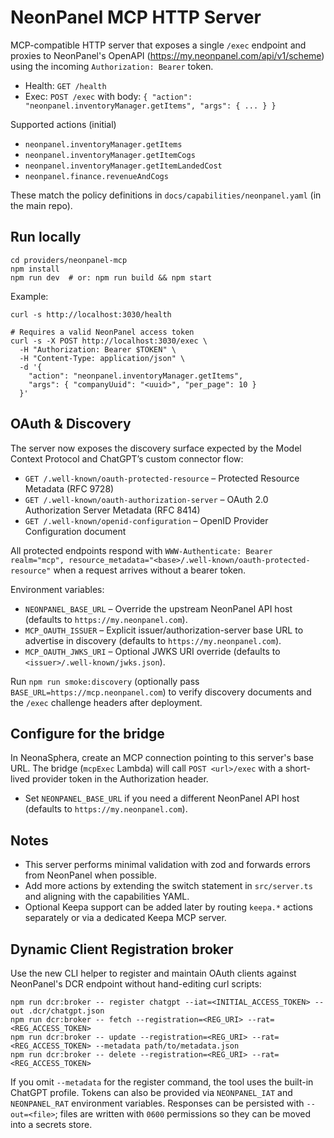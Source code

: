 # NeonPanel MCP HTTP Server

MCP-compatible HTTP server that exposes a single `/exec` endpoint and proxies to NeonPanel's OpenAPI (https://my.neonpanel.com/api/v1/scheme) using the incoming `Authorization: Bearer` token.

- Health: `GET /health`
- Exec: `POST /exec` with body: `{ "action": "neonpanel.inventoryManager.getItems", "args": { ... } }`

Supported actions (initial)
- `neonpanel.inventoryManager.getItems`
- `neonpanel.inventoryManager.getItemCogs`
- `neonpanel.inventoryManager.getItemLandedCost`
- `neonpanel.finance.revenueAndCogs`

These match the policy definitions in `docs/capabilities/neonpanel.yaml` (in the main repo).

## Run locally

```
cd providers/neonpanel-mcp
npm install
npm run dev  # or: npm run build && npm start
```

Example:

```
curl -s http://localhost:3030/health

# Requires a valid NeonPanel access token
curl -s -X POST http://localhost:3030/exec \
  -H "Authorization: Bearer $TOKEN" \
  -H "Content-Type: application/json" \
  -d '{
    "action": "neonpanel.inventoryManager.getItems",
    "args": { "companyUuid": "<uuid>", "per_page": 10 }
  }'
```

## OAuth & Discovery

The server now exposes the discovery surface expected by the Model Context Protocol and ChatGPT’s custom connector flow:

- `GET /.well-known/oauth-protected-resource` – Protected Resource Metadata (RFC 9728)
- `GET /.well-known/oauth-authorization-server` – OAuth 2.0 Authorization Server Metadata (RFC 8414)
- `GET /.well-known/openid-configuration` – OpenID Provider Configuration document

All protected endpoints respond with `WWW-Authenticate: Bearer realm="mcp", resource_metadata="<base>/.well-known/oauth-protected-resource"` when a request arrives without a bearer token.

Environment variables:

- `NEONPANEL_BASE_URL` – Override the upstream NeonPanel API host (defaults to `https://my.neonpanel.com`).
- `MCP_OAUTH_ISSUER` – Explicit issuer/authorization-server base URL to advertise in discovery (defaults to `https://my.neonpanel.com`).
- `MCP_OAUTH_JWKS_URI` – Optional JWKS URI override (defaults to `<issuer>/.well-known/jwks.json`).

Run `npm run smoke:discovery` (optionally pass `BASE_URL=https://mcp.neonpanel.com`) to verify discovery documents and the `/exec` challenge headers after deployment.

## Configure for the bridge

In NeonaSphera, create an MCP connection pointing to this server's base URL. The bridge (`mcpExec` Lambda) will call `POST <url>/exec` with a short-lived provider token in the Authorization header.

- Set `NEONPANEL_BASE_URL` if you need a different NeonPanel API host (defaults to `https://my.neonpanel.com`).

## Notes

- This server performs minimal validation with zod and forwards errors from NeonPanel when possible.
- Add more actions by extending the switch statement in `src/server.ts` and aligning with the capabilities YAML.
- Optional Keepa support can be added later by routing `keepa.*` actions separately or via a dedicated Keepa MCP server.

## Dynamic Client Registration broker

Use the new CLI helper to register and maintain OAuth clients against NeonPanel's DCR endpoint without hand-editing curl scripts:

```
npm run dcr:broker -- register chatgpt --iat=<INITIAL_ACCESS_TOKEN> --out .dcr/chatgpt.json
npm run dcr:broker -- fetch --registration=<REG_URI> --rat=<REG_ACCESS_TOKEN>
npm run dcr:broker -- update --registration=<REG_URI> --rat=<REG_ACCESS_TOKEN> --metadata path/to/metadata.json
npm run dcr:broker -- delete --registration=<REG_URI> --rat=<REG_ACCESS_TOKEN>
```

If you omit `--metadata` for the register command, the tool uses the built-in ChatGPT profile. Tokens can also be provided via `NEONPANEL_IAT` and `NEONPANEL_RAT` environment variables. Responses can be persisted with `--out=<file>`; files are written with `0600` permissions so they can be moved into a secrets store.
